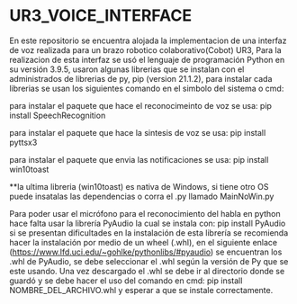 # UR3_VOICE_INTERFACE

En este repositorio se encuentra alojada la implementacion de una interfaz de voz realizada para un brazo robotico colaborativo(Cobot) UR3, 
Para la realizacion de esta interfaz se usó el lenguaje de programación Python en su versión 3.9.5, usaron algunas librerias que se instalan
con el administrados de librerias de py, pip (version 21.1.2), para instalar cada librerias se usan los siguientes comando en el simbolo del 
sistema o cmd:

para instalar el paquete que hace el reconocimeinto de voz se usa:   pip install SpeechRecognition


para instalar el paquete que hace la sintesis de voz se usa:   pip install pyttsx3              


para instalar el paquete que envia las notificaciones se usa:   pip install win10toast          


**la ultima libreria (win10toast) es nativa de Windows, si tiene otro OS puede insatalas las dependencias o corra el .py llamado MainNoWin.py

Para poder usar el micrófono para el reconocimiento del habla en python hace falta usar la librería PyAudio la cual se instala con:   pip install PyAudio
si se presentan dificultades en la instalación de esta librería se recomienda hacer la instalación por medio de un wheel (.whl), en el siguiente enlace (https://www.lfd.uci.edu/~gohlke/pythonlibs/#pyaudio) se encuentran los .whl de PyAudio, se debe seleccionar el .whl según la versión de Py que se este usando. 
Una vez descargado el .whl se debe ir al directorio donde se guardó y se debe hacer el uso del comando en cmd: pip install NOMBRE_DEL_ARCHIVO.whl y esperar 
a que se instale correctamente.

